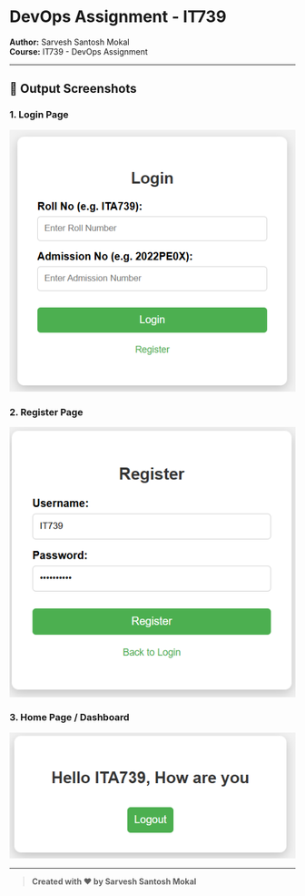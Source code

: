 # DevOps Assignment - IT739

**Author:** Sarvesh Santosh Mokal  
**Course:** IT739 - DevOps Assignment  

---

## 📂 Output Screenshots

### 1. Login Page
![Login Page](images/login.png)

### 2. Register Page
![Register Page](images/register.png)

### 3. Home Page / Dashboard
![Home Page](images/dashboard.png)

---


> **Created with ❤️ by Sarvesh Santosh Mokal**
